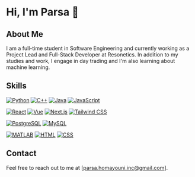 # Hi, I'm Parsa 👋

## About Me
I am a full-time student in Software Engineering and currently working as a Project Lead and Full-Stack Developer at Resonetics. In addition to my studies and work, I engage in day trading and I'm also learning about machine learning.

## Skills
[![Python](https://cdn.jsdelivr.net/gh/devicons/devicon/icons/python/python-original.svg)](https://www.python.org/)
[![C++](https://cdn.jsdelivr.net/gh/devicons/devicon/icons/cplusplus/cplusplus-original.svg)](https://isocpp.org/)
[![Java](https://cdn.jsdelivr.net/gh/devicons/devicon/icons/java/java-original.svg)](https://www.java.com/)
[![JavaScript](https://cdn.jsdelivr.net/gh/devicons/devicon/icons/javascript/javascript-original.svg)](https://www.javascript.com/)

[![React](https://cdn.jsdelivr.net/gh/devicons/devicon/icons/react/react-original.svg)](https://reactjs.org/)
[![Vue](https://cdn.jsdelivr.net/gh/devicons/devicon/icons/vuejs/vuejs-original.svg)](https://vuejs.org/)
[![Next.js](https://cdn.jsdelivr.net/gh/devicons/devicon/icons/nextjs/nextjs-original.svg)](https://nextjs.org/)
[![Tailwind CSS](https://cdn.jsdelivr.net/gh/devicons/devicon/icons/tailwindcss/tailwindcss-original.svg)](https://tailwindcss.com/)

[![PostgreSQL](https://cdn.jsdelivr.net/gh/devicons/devicon/icons/postgresql/postgresql-original.svg)](https://www.postgresql.org/)
[![MySQL](https://cdn.jsdelivr.net/gh/devicons/devicon/icons/mysql/mysql-original.svg)](https://www.mysql.com/)

[![MATLAB](https://cdn.jsdelivr.net/gh/devicons/devicon/icons/matlab/matlab-original.svg)](https://www.mathworks.com/products/matlab.html)
[![HTML](https://cdn.jsdelivr.net/gh/devicons/devicon/icons/html5/html5-original.svg)](https://developer.mozilla.org/en-US/docs/Web/HTML)
[![CSS](https://cdn.jsdelivr.net/gh/devicons/devicon/icons/css3/css3-original.svg)](https://developer.mozilla.org/en-US/docs/Web/CSS)



## Contact
Feel free to reach out to me at [parsa.homayouni.inc@gmail.com].
